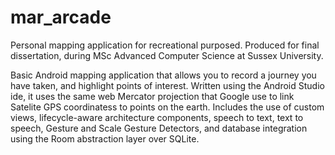 # mar_arcade
Personal mapping application for recreational purposed. Produced for final dissertation, during MSc Advanced Computer Science at Sussex University.

Basic Android mapping application that allows you to record a journey you have taken, and highlight points of interest.
Written using the Android Studio ide, it uses the same web Mercator projection that Google use to link Satelite GPS coordinatess to points on the earth. Includes the use of custom views, lifecycle-aware architecture components, speech to text, text to speech, Gesture and Scale Gesture Detectors, and database integration using the Room abstraction layer over SQLite.
